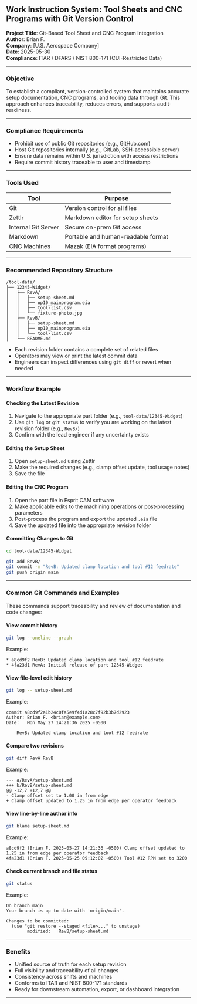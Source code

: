 
## Work Instruction System: Tool Sheets and CNC Programs with Git Version Control

**Project Title**: Git-Based Tool Sheet and CNC Program Integration  
**Author**: Brian F.  
**Company**: [U.S. Aerospace Company]  
**Date**: 2025-05-30  
**Compliance**: ITAR / DFARS / NIST 800-171 (CUI-Restricted Data)

---

### Objective
To establish a compliant, version-controlled system that maintains accurate setup documentation, CNC programs, and tooling data through Git. This approach enhances traceability, reduces errors, and supports audit-readiness.

---

### Compliance Requirements
- Prohibit use of public Git repositories (e.g., GitHub.com)
- Host Git repositories internally (e.g., GitLab, SSH-accessible server)
- Ensure data remains within U.S. jurisdiction with access restrictions
- Require commit history traceable to user and timestamp

---

### Tools Used
| Tool               | Purpose                          |
|--------------------|-----------------------------------|
| Git                | Version control for all files     |
| Zettlr             | Markdown editor for setup sheets  |
| Internal Git Server| Secure on-prem Git access         |
| Markdown           | Portable and human-readable format|
| CNC Machines       | Mazak (EIA format programs)       |

---

### Recommended Repository Structure
```
/tool-data/
├── 12345-Widget/
│   ├── RevA/
│   │   ├── setup-sheet.md
│   │   ├── op10_mainprogram.eia
│   │   ├── tool-list.csv
│   │   └── fixture-photo.jpg
│   ├── RevB/
│   │   ├── setup-sheet.md
│   │   ├── op10_mainprogram.eia
│   │   └── tool-list.csv
│   └── README.md
```

- Each revision folder contains a complete set of related files
- Operators may view or print the latest commit data
- Engineers can inspect differences using `git diff` or revert when needed

---

### Workflow Example

#### Checking the Latest Revision
1. Navigate to the appropriate part folder (e.g., `tool-data/12345-Widget`)
2. Use `git log` or `git status` to verify you are working on the latest revision folder (e.g., `RevB/`)
3. Confirm with the lead engineer if any uncertainty exists

#### Editing the Setup Sheet
1. Open `setup-sheet.md` using Zettlr
2. Make the required changes (e.g., clamp offset update, tool usage notes)
3. Save the file

#### Editing the CNC Program
1. Open the part file in Esprit CAM software
2. Make applicable edits to the machining operations or post-processing parameters
3. Post-process the program and export the updated `.eia` file
4. Save the updated file into the appropriate revision folder

#### Committing Changes to Git
```bash
cd tool-data/12345-Widget

git add RevB/
git commit -m "RevB: Updated clamp location and tool #12 feedrate"
git push origin main
```

---

### Common Git Commands and Examples

These commands support traceability and review of documentation and code changes:

#### View commit history
```bash
git log --oneline --graph
```
Example:
```
* a8cd9f2 RevB: Updated clamp location and tool #12 feedrate
* 4fa23d1 RevA: Initial release of part 12345-Widget
```

#### View file-level edit history
```bash
git log -- setup-sheet.md
```
Example:
```
commit a8cd9f2a1b24c0fa5e9f4d1a28c7f92b3b7d2923
Author: Brian F. <brian@example.com>
Date:   Mon May 27 14:21:36 2025 -0500

    RevB: Updated clamp location and tool #12 feedrate
```

#### Compare two revisions
```bash
git diff RevA RevB
```
Example:
```
--- a/RevA/setup-sheet.md
+++ b/RevB/setup-sheet.md
@@ -12,7 +12,7 @@
- Clamp offset set to 1.00 in from edge
+ Clamp offset updated to 1.25 in from edge per operator feedback
```

#### View line-by-line author info
```bash
git blame setup-sheet.md
```
Example:
```
a8cd9f2 (Brian F. 2025-05-27 14:21:36 -0500) Clamp offset updated to 1.25 in from edge per operator feedback
4fa23d1 (Brian F. 2025-05-25 09:12:02 -0500) Tool #12 RPM set to 3200
```

#### Check current branch and file status
```bash
git status
```
Example:
```
On branch main
Your branch is up to date with 'origin/main'.

Changes to be committed:
  (use "git restore --staged <file>..." to unstage)
        modified:   RevB/setup-sheet.md
```

---

### Benefits
- Unified source of truth for each setup revision
- Full visibility and traceability of all changes
- Consistency across shifts and machines
- Conforms to ITAR and NIST 800-171 standards
- Ready for downstream automation, export, or dashboard integration

---

